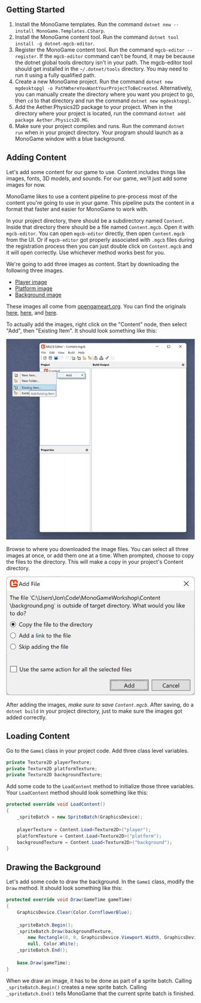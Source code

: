 
## Getting Started

1. Install the MonoGame templates. Run the command `dotnet new --install MonoGame.Templates.CSharp`.
1. Install the MonoGame content tool. Run the command `dotnet tool install -g dotnet-mgcb-editor`.
1. Register the MonoGame content tool. Run the command `mgcb-editor --register`. If the `mgcb-editor` command can't be found, it may be because the dotnet global tools directory isn't in your path. The mgcb-editor tool should get installed in the `~/.dotnet/tools` directory. You may need to run it using a fully qualified path.
1. Create a new MonoGame project. Run the command `dotnet new mgdesktopgl -o PathWhereYouWantYourProjectToBeCreated`. Alternatively, you can manually create the directory where you want you project to go, then `cd` to that directory and run the command `dotnet new mgdesktopgl`.
1. Add the Aether.Physics2D package to your project. When in the directory where your project is located, run the command `dotnet add package Aether.Physics2D.MG`.
1. Make sure your project compiles and runs. Run the command `dotnet run` when in your project directory. Your program should launch as a MonoGame window with a blue background.

## Adding Content

Let's add some content for our game to use. Content includes things like images, fonts, 3D models, and sounds. For our game, we'll just add some images for now.

MonoGame likes to use a content pipeline to pre-process most of the content you're going to use in your game. This pipeline puts the content in a format that faster and easier for MonoGame to work with.

In your project directory, there should be a subdirectory named `Content`. Inside that directory there should be a file named `Content.mgcb`. Open it with `mgcb-editor`. You can open `mgcb-editor` directly, then open `Content.mgcb` from the UI. Or if `mgcb-editor` got properly associated with `.mgcb` files during the registration process then you can just double click on `Content.mgcb` and it will open correctly. Use whichever method works best for you.

We're going to add three images as content. Start by downloading the following three images.
* [Player image](Content/player.png)
* [Platform image](Content/platform.png)
* [Background image](Content/background.png)

These images all come from [opengameart.org](https://opengameart.org). You can find the originals [here](https://opengameart.org/content/background-12), [here](https://opengameart.org/content/grass-platforms), and [here](https://opengameart.org/content/2d-knight-chibi).

To actually add the images, right click on the "Content" node, then select "Add", then "Existing Item". It should look something like this:

![Add content](images/add-content.png)

Browse to where you downloaded the image files. You can select all three images at once, or add them one at a time. When prompted, choose to copy the files to the directory. This will make a copy in your project's Content directory.

![Copy content](images/copy-content.png)

After adding the images, *make sure to save `Content.mgcb`*. After saving, do a `dotnet build` in your project directory, just to make sure the images got added correctly.

## Loading Content

Go to the `Game1` class in your project code. Add three class level variables.

```csharp
private Texture2D playerTexture;
private Texture2D platformTexture;
private Texture2D backgroundTexture;
```

Add some code to the `LoadContent` method to initialize those three variables. Your `LoadContent` method should look something like this:

```csharp
protected override void LoadContent()
{
    _spriteBatch = new SpriteBatch(GraphicsDevice);

    playerTexture = Content.Load<Texture2D>("player");
    platformTexture = Content.Load<Texture2D>("platform");
    backgroundTexture = Content.Load<Texture2D>("background");
}
```

## Drawing the Background

Let's add some code to draw the background. In the `Game1` class, modify the `Draw` method. It should look something like this:

```csharp
protected override void Draw(GameTime gameTime)
{
    GraphicsDevice.Clear(Color.CornflowerBlue);

    _spriteBatch.Begin();
    _spriteBatch.Draw(backgroundTexture, 
        new Rectangle(0, 0, GraphicsDevice.Viewport.Width, GraphicsDevice.Viewport.Height), 
        null, Color.White);
    _spriteBatch.End();

    base.Draw(gameTime);
}
```

When we draw an image, it has to be done as part of a sprite batch. Calling `_spriteBatch.Begin()` creates a new sprite batch. Calling `_spriteBatch.End()` tells MonoGame that the current sprite batch is finished.